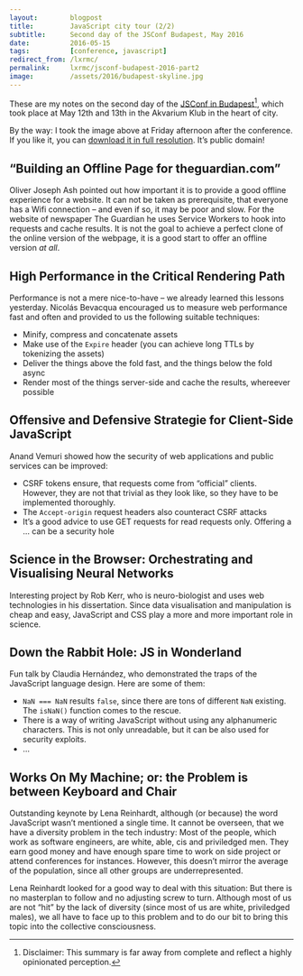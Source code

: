```yaml
---
layout:        blogpost
title:         JavaScript city tour (2/2)
subtitle:      Second day of the JSConf Budapest, May 2016
date:          2016-05-15
tags:          [conference, javascript]
redirect_from: /lxrmc/
permalink:     lxrmc/jsconf-budapest-2016-part2
image:         /assets/2016/budapest-skyline.jpg
---
```


These are my notes on the second day of the [JSConf in Budapest](http://jsconfbp.com/)[^1], which  took place at May 12th and 13th in the Akvarium Klub in the heart of city.

By the way: I took the image above at Friday afternoon after the conference. If you like it, you can [download it in full resolution](/assets/2016/budapest-skyline-full.jpg). It’s public domain!

## “Building an Offline Page for theguardian.com”

Oliver Joseph Ash pointed out how important it is to provide a good offline experience for a website. It can not be taken as prerequisite, that everyone has a Wifi connection – and even if so, it may be poor and slow. For the website of newspaper The Guardian he uses Service Workers to hook into requests and cache results. It is not the goal to achieve a perfect clone of the online version of the webpage, it is a good start to offer an offline version *at all*.

## High Performance in the Critical Rendering Path

Performance is not a mere nice-to-have – we already learned this lessons yesterday. Nicolás Bevacqua encouraged us to measure web performance fast and often and provided to us the following suitable techniques:

- Minify, compress and concatenate assets
- Make use of the `Expire` header (you can achieve long TTLs by tokenizing the assets)
- Deliver the things above the fold fast, and the things below the fold async
- Render most of the things server-side and cache the results, whereever possible

## Offensive and Defensive Strategie for Client-Side JavaScript

Anand Vemuri showed how the security of web applications and public services can be improved:

- CSRF tokens ensure, that requests come from “official” clients. However, they are not that trivial as they look like, so they have to be implemented thoroughly.
- The `Accept-origin` request headers also counteract CSRF attacks
- It’s a good advice to use GET requests for read requests only. Offering a … can be a security hole

## Science in the Browser: Orchestrating and Visualising Neural Networks

Interesting project by Rob Kerr, who is neuro-biologist and uses web technologies in his dissertation. Since data visualisation and manipulation is cheap and easy, JavaScript and CSS play a more and more important role in science.

## Down the Rabbit Hole: JS in Wonderland

Fun talk by Claudia Hernández, who demonstrated the traps of the JavaScript language design. Here are some of them:

- `NaN === NaN` results `false`, since there are tons of different `NaN` existing. The `isNaN()` function comes to the rescue.
- There is a way of writing JavaScript without using any alphanumeric characters. This is not only unreadable, but it can be also used for security exploits.
- …

## Works On My Machine; or: the Problem is between Keyboard and Chair

Outstanding keynote by Lena Reinhardt, although (or because) the word JavaScript wasn’t mentioned a single time. It cannot be overseen, that we have a diversity problem in the tech industry: Most of the people, which work as software engineers, are white, able, cis and priviledged men. They earn good money and have enough spare time to work on side project or attend conferences for instances. However, this doesn’t mirror the average of the population, since all other groups are underrepresented.

Lena Reinhardt looked for a good way to deal with this situation: But there is no masterplan to follow and no adjusting screw to turn. Although most of us are not “hit” by the lack of diversity (since most of us are white, priviledged males), we all have to face up to this problem and to do our bit to bring this topic into the collective consciousness.


[^1]: Disclaimer: This summary is far away from complete and reflect a highly opinionated perception.
